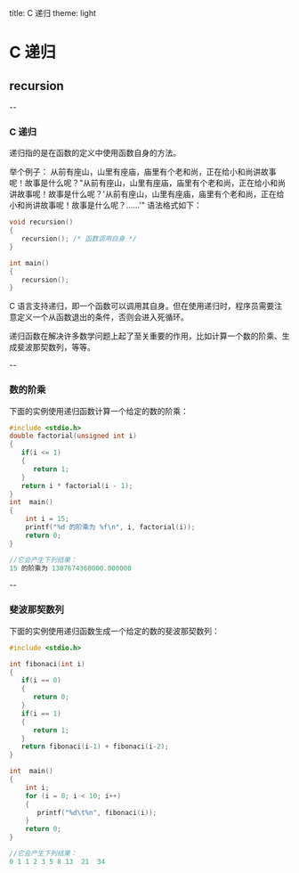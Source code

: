 title: C 递归
theme: light


# C 递归
## recursion


--

### C 递归

递归指的是在函数的定义中使用函数自身的方法。

举个例子：
从前有座山，山里有座庙，庙里有个老和尚，正在给小和尚讲故事呢！故事是什么呢？"从前有座山，山里有座庙，庙里有个老和尚，正在给小和尚讲故事呢！故事是什么呢？'从前有座山，山里有座庙，庙里有个老和尚，正在给小和尚讲故事呢！故事是什么呢？……'" 语法格式如下：
```c
void recursion()
{
   recursion(); /* 函数调用自身 */
}

int main()
{
   recursion();
}
```
C 语言支持递归，即一个函数可以调用其自身。但在使用递归时，程序员需要注意定义一个从函数退出的条件，否则会进入死循环。

递归函数在解决许多数学问题上起了至关重要的作用，比如计算一个数的阶乘、生成斐波那契数列，等等。

--

### 数的阶乘

下面的实例使用递归函数计算一个给定的数的阶乘：
```c
#include <stdio.h>
double factorial(unsigned int i)
{
   if(i <= 1)
   {
      return 1;
   }
   return i * factorial(i - 1);
}
int  main()
{
    int i = 15;
    printf("%d 的阶乘为 %f\n", i, factorial(i));
    return 0;
}

//它会产生下列结果：
15 的阶乘为 1307674368000.000000
```

--

### 斐波那契数列

下面的实例使用递归函数生成一个给定的数的斐波那契数列：
```c
#include <stdio.h>

int fibonaci(int i)
{
   if(i == 0)
   {
      return 0;
   }
   if(i == 1)
   {
      return 1;
   }
   return fibonaci(i-1) + fibonaci(i-2);
}

int  main()
{
    int i;
    for (i = 0; i < 10; i++)
    {
       printf("%d\t%n", fibonaci(i));
    }
    return 0;
}

//它会产生下列结果：
0 1 1 2 3 5 8 13  21  34
```